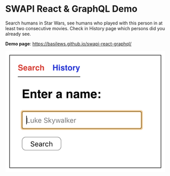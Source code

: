 # SWAPI React & GraphQL Demo

Search humans in Star Wars, see humans who played with this person in at least two consecutive movies.
Check in History page which persons did you already see.

**Demo page**: https://basilews.github.io/swapi-react-graphql/

![image of project](./build/static/img/screenshot.png)
